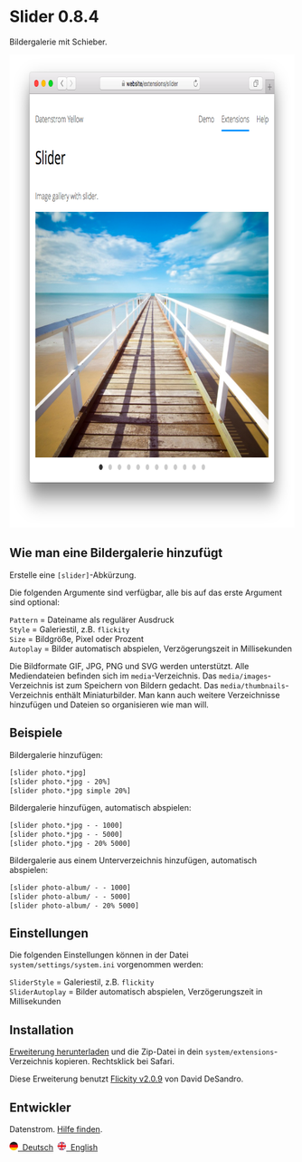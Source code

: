 Slider 0.8.4
============
Bildergalerie mit Schieber.

<p align="center"><img src="slider-screenshot.png?raw=true" width="795" height="836" alt="Bildschirmfoto"></p>

## Wie man eine Bildergalerie hinzufügt

Erstelle eine `[slider]`-Abkürzung.

Die folgenden Argumente sind verfügbar, alle bis auf das erste Argument sind optional:
  
`Pattern` = Dateiname als regulärer Ausdruck  
`Style` = Galeriestil, z.B. `flickity`  
`Size` = Bildgröße, Pixel oder Prozent    
`Autoplay` = Bilder automatisch abspielen, Verzögerungszeit in Millisekunden  

Die Bildformate GIF, JPG, PNG und SVG werden unterstützt. Alle Mediendateien befinden sich im `media`-Verzeichnis. Das `media/images`-Verzeichnis ist zum Speichern von Bildern gedacht. Das `media/thumbnails`-Verzeichnis enthält Miniaturbilder. Man kann auch weitere Verzeichnisse hinzufügen und Dateien so organisieren wie man will.

## Beispiele

Bildergalerie hinzufügen:

    [slider photo.*jpg]
    [slider photo.*jpg - 20%]
    [slider photo.*jpg simple 20%]

Bildergalerie hinzufügen, automatisch abspielen:

    [slider photo.*jpg - - 1000]
    [slider photo.*jpg - - 5000]
    [slider photo.*jpg - 20% 5000]

Bildergalerie aus einem Unterverzeichnis hinzufügen, automatisch abspielen:

    [slider photo-album/ - - 1000]
    [slider photo-album/ - - 5000]
    [slider photo-album/ - 20% 5000]

## Einstellungen

Die folgenden Einstellungen können in der Datei `system/settings/system.ini` vorgenommen werden:

`SliderStyle` = Galeriestil, z.B. `flickity`  
`SliderAutoplay` = Bilder automatisch abspielen, Verzögerungszeit in Millisekunden  

## Installation

[Erweiterung herunterladen](https://github.com/datenstrom/yellow-extensions/raw/master/zip/slider.zip) und die Zip-Datei in dein `system/extensions`-Verzeichnis kopieren. Rechtsklick bei Safari.

Diese Erweiterung benutzt [Flickity v2.0.9](https://github.com/metafizzy/flickity) von David DeSandro.

## Entwickler

Datenstrom. [Hilfe finden](https://datenstrom.se/de/yellow/help/).

<p>
<a href="README-de.md"><img src="https://raw.githubusercontent.com/datenstrom/yellow-extensions/master/features/help/language-de.png" width="15" height="15" alt="Deutsch">&nbsp; Deutsch</a>&nbsp;
<a href="README.md"><img src="https://raw.githubusercontent.com/datenstrom/yellow-extensions/master/features/help/language-en.png" width="15" height="15" alt="English">&nbsp; English</a>&nbsp;
</p>